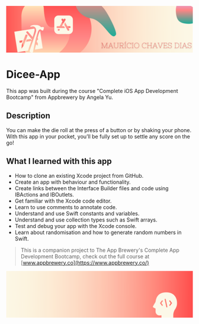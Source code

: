 ![Begin Banner](Documentation/readme-begin-banner-mau.png)

# Dicee-App

This app was built during the course "Complete iOS App Development Bootcamp" from Appbrewery by Angela Yu. 

## Description

You can make the die roll at the press of a button or by shaking your phone. With this app in your pocket, you’ll be fully set up to settle any score on the go!


## What I learned with this app

* How to clone an existing Xcode project from GitHub.
* Create an app with behaviour and functionality.
* Create links between the Interface Builder files and code using IBActions and IBOutlets.
* Get familiar with the Xcode code editor.
* Learn to use comments to annotate code.
* Understand and use Swift constants and variables.
* Understand and use collection types such as Swift arrays.
* Test and debug your app with the Xcode console.
* Learn about randomisation and how to generate random numbers in Swift.



>This is a companion project to The App Brewery's Complete App Development Bootcamp, check out the full course at [www.appbrewery.co](https://www.appbrewery.co/)

![End Banner](Documentation/readme-end-banner-mau.png)
